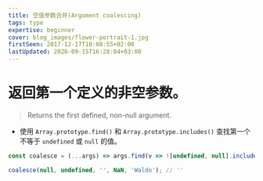 ```yaml
---
title: 空值参数合并(Argument coalescing)
tags: type
expertise: beginner
cover: blog_images/flower-portrait-1.jpg
firstSeen: 2017-12-17T10:08:55+02:00
lastUpdated: 2020-09-15T16:28:04+03:00
---
```


# 返回第一个定义的非空参数。
> Returns the first defined, non-null argument.

- 使用 `Array.prototype.find()` 和 `Array.prototype.includes()` 查找第一个不等于 `undefined` 或 `null` 的值。

```js
const coalesce = (...args) => args.find(v => ![undefined, null].includes(v));
```

```js
coalesce(null, undefined, '', NaN, 'Waldo'); // ''
```
